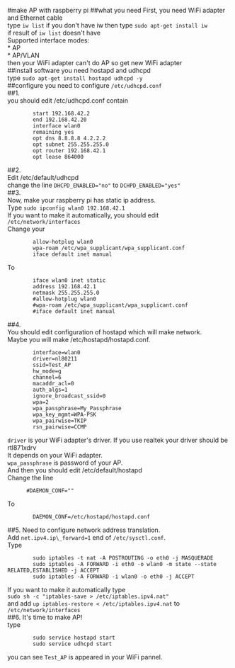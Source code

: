 #make AP with raspberry pi
##what you need
First, you need WiFi adapter and Ethernet cable  
type `iw list` if you don't have iw then type `sudo apt-get install iw`  
if result of `iw list` doesn't have  
        Supported interface modes:  
        * AP  
        * AP/VLAN  
then your WiFi adapter can't do AP so get new WiFi adapter  
##install software
you need hostapd and udhcpd  
type `sudo apt-get install hostapd udhcpd -y`  
##configure
you need to configure `/etc/udhcpd.conf`  
##1.  
you should edit /etc/udhcpd.conf contain  
```
        start 192.168.42.2  
        end 192.168.42.20  
        interface wlan0  
        remaining yes  
        opt dns 8.8.8.8 4.2.2.2  
        opt subnet 255.255.255.0  
        opt router 192.168.42.1  
        opt lease 864000   
```
##2.  
Edit /etc/default/udhcpd  
change the line `DHCPD_ENABLED="no"` to `DCHPD_ENABLED="yes"`  
##3.  
Now, make your raspberry pi has static ip address.  
Type `sudo ipconfig wlan0 192.168.42.1`  
If you want to make it automatically, you should edit `/etc/network/interfaces`  
Change your  
```
        allow-hotplug wlan0  
        wpa-roam /etc/wpa_supplicant/wpa_supplicant.conf  
        iface default inet manual  
```
To  
```
        iface wlan0 inet static  
        address 192.168.42.1  
        netmask 255.255.255.0  
        #allow-hotplug wlan0  
        #wpa-roam /etc/wpa_supplicant/wpa_supplicant.conf  
        #iface default inet manual  
```
##4.  
You should edit configuration of hostapd which will make network.  
Maybe you will make /etc/hostapd/hostapd.conf.  
```
        interface=wlan0  
        driver=nl80211  
        ssid=Test_AP  
        hw_mode=g  
        channel=6  
        macaddr_acl=0  
        auth_algs=1  
        ignore_broadcast_ssid=0  
        wpa=2  
        wpa_passphrase=My_Passphrase  
        wpa_key_mgmt=WPA-PSK  
        wpa_pairwise=TKIP  
        rsn_pairwise=CCMP  
```
`driver` is your WiFi adapter's driver. If you use realtek your driver should be rtl871xdrv  
It depends on your WiFi adapter.  
`wpa_passphrase` is password of your AP.  
And then you should edit /etc/default/hostapd  
Change the line  
```
      #DAEMON_CONF=""  
```
To  
```
        DAEMON_CONF=/etc/hostapd/hostapd.conf  
```
##5.
Need to configure network address translation.  
Add `net.ipv4.ip\_forward=1` end of `/etc/sysctl.conf`.  
Type  
```
        sudo iptables -t nat -A POSTROUTING -o eth0 -j MASQUERADE  
        sudo iptables -A FORWARD -i eth0 -o wlan0 -m state --state RELATED,ESTABLISHED -j ACCEPT  
        sudo iptables -A FORWARD -i wlan0 -o eth0 -j ACCEPT  
```
If you want to make it automatically type  
`sudo sh -c "iptables-save > /etc/iptables.ipv4.nat"`  
and add `up iptables-restore < /etc/iptables.ipv4.nat` to `/etc/network/interfaces`  
##6.
It's time to make AP!  
type  
```
        sudo service hostapd start  
        sudo service udhcpd start  
```
you can see `Test_AP` is appeared in your WiFi pannel.  

